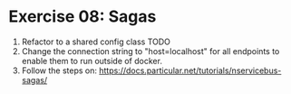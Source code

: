 # Exercise 08: Sagas

1. Refactor to a shared config class TODO
1. Change the connection string to "host=localhost" for all endpoints to enable them to run outside of docker.
1. Follow the steps on: https://docs.particular.net/tutorials/nservicebus-sagas/
